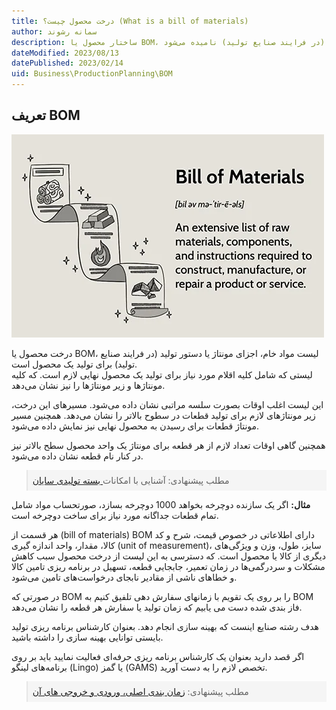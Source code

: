 ```yaml
---
title: درخت محصول چیست؟ (What is a bill of materials)
author: سمانه رشوند  
description: ساختار محصول یا BOM، لیست اجزای مونتاژ یا دستور تولید (در فرایند صنایع تولید) نامیده می‌شود
dateModified: 2023/08/13
datePublished: 2023/02/14
uid: Business\ProductionPlanning\BOM
---
```

## تعریف BOM
![BOM](./Images/BillOfMaterial.webp)

درخت محصول یا BOM، لیست مواد خام، اجزای مونتاژ یا دستور تولید (در فرایند صنایع تولید) برای تولید یک محصول است.  
لیستی که شامل کلیه اقلام مورد نیاز برای تولید یک محصول نهایی لازم است. که کلیه مونتاژها و زیر مونتاژها را نیز نشان می‌دهد. 

این لیست اغلب اوقات بصورت سلسه مراتبی نشان داده می‌شود. مسیرهای این درخت، زیر مونتاژهای لازم برای تولید قطعات در سطوح بالاتر را نشان می‌دهد. همچنین مسیر مونتاژ قطعات برای رسیدن به محصول نهایی نیز نمایش داده می‌شود.

همچنین گاهی اوقات تعداد لازم از هر قطعه برای مونتاژ یک واحد محصول سطح بالاتر نیز در کنار نام قطعه نشان داده می‌شود.

<blockquote style="background-color:#f5f5f5; padding:0.5rem">
مطلب پیشنهادی: آشنایی با امکانات<a href="https://www.hooshkar.com/Software/Sayan/Package/Industrial" target="_blank"> بسته تولیدی سایان</a>
</blockquote>

**مثال:** اگر یک سازنده دوچرخه بخواهد 1000 دوچرخه بسازد، صورتحساب مواد شامل تمام قطعات جداگانه مورد نیاز برای ساخت دوچرخه است.

هر قسمت از  (bill of materials) BOM دارای اطلاعاتی در خصوص قیمت، شرح و کد کالا، مقدار، واحد اندازه گیری (unit of measurement)، سایز، طول، وزن و ویژگی‌های دیگری از کالا یا محصول است. که دسترسی به این لیست از درخت محصول سبب کاهش مشکلات و سردرگمی‌ها در زمان تعمیر، جابجایی قطعه، تسهیل در برنامه ریزی تامین کالا و خطاهای ناشی از مقادیر نابجای درخواست‌های تامین می‌شود.


در صورتی که BOM را بر روی یک تقویم با زمانهای سفارش دهی تلفیق کنیم به BOM فاز بندی شده دست می یابیم که زمان تولید یا سفارش هر قطعه را نشان می‌دهد.

هدف رشته صنایع اینست که بهینه سازی انجام دهد. بعنوان کارشناس برنامه ریزی تولید بایستی توانایی بهینه سازی را داشته باشید. 

اگر قصد دارید بعنوان یک کارشناس برنامه ریزی حرفه‌ای فعالیت نمایید باید بر روی برنامه‌های لینگو (Lingo) یا گمز (GAMS) تخصص لازم را به دست آورید.

<blockquote style="background-color:#f5f5f5; padding:0.5rem">
مطلب پیشنهادی: <a href="https://www.hooshkar.com/Wiki/Production/MasterScheduling" target="_blank">زمان بندی اصلی، ورودی و خروجی های آن</a>
</blockquote>


